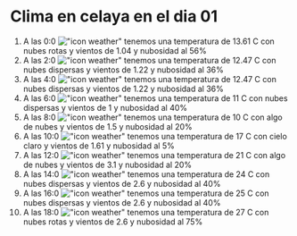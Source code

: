 # Clima en celaya en el dia 01

1. A las 0:0 !["icon weather"](http://openweathermap.org/img/w/04n.png) tenemos una temperatura de 13.61 C con nubes rotas y  vientos de 1.04 y nubosidad al 56%
1. A las 2:0 !["icon weather"](http://openweathermap.org/img/w/03n.png) tenemos una temperatura de 12.47 C con nubes dispersas y  vientos de 1.22 y nubosidad al 36%
1. A las 4:0 !["icon weather"](http://openweathermap.org/img/w/03n.png) tenemos una temperatura de 12.47 C con nubes dispersas y  vientos de 1.22 y nubosidad al 36%
1. A las 6:0 !["icon weather"](http://openweathermap.org/img/w/03n.png) tenemos una temperatura de 11 C con nubes dispersas y  vientos de 1 y nubosidad al 40%
1. A las 8:0 !["icon weather"](http://openweathermap.org/img/w/02n.png) tenemos una temperatura de 10 C con algo de nubes y  vientos de 1.5 y nubosidad al 20%
1. A las 10:0 !["icon weather"](http://openweathermap.org/img/w/02d.png) tenemos una temperatura de 17 C con cielo claro y  vientos de 1.61 y nubosidad al 5%
1. A las 12:0 !["icon weather"](http://openweathermap.org/img/w/02d.png) tenemos una temperatura de 21 C con algo de nubes y  vientos de 3.1 y nubosidad al 20%
1. A las 14:0 !["icon weather"](http://openweathermap.org/img/w/03d.png) tenemos una temperatura de 24 C con nubes dispersas y  vientos de 2.6 y nubosidad al 40%
1. A las 16:0 !["icon weather"](http://openweathermap.org/img/w/03d.png) tenemos una temperatura de 25 C con nubes dispersas y  vientos de 2.6 y nubosidad al 40%
1. A las 18:0 !["icon weather"](http://openweathermap.org/img/w/04d.png) tenemos una temperatura de 27 C con nubes rotas y  vientos de 2.6 y nubosidad al 75%
